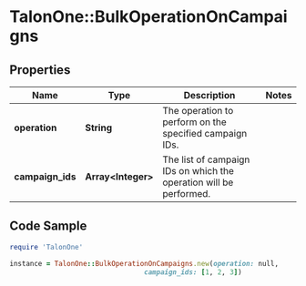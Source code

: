 # TalonOne::BulkOperationOnCampaigns

## Properties

Name | Type | Description | Notes
------------ | ------------- | ------------- | -------------
**operation** | **String** | The operation to perform on the specified campaign IDs.  | 
**campaign_ids** | **Array&lt;Integer&gt;** | The list of campaign IDs on which the operation will be performed. | 

## Code Sample

```ruby
require 'TalonOne'

instance = TalonOne::BulkOperationOnCampaigns.new(operation: null,
                                 campaign_ids: [1, 2, 3])
```


